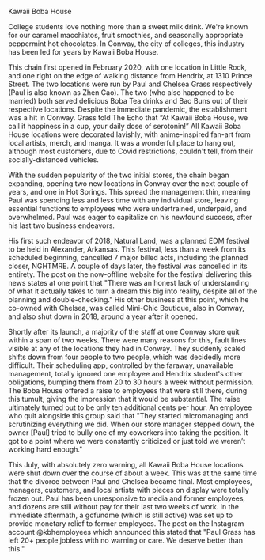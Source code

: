 Kawaii Boba House

College students love nothing more than a sweet milk drink. We're known for our caramel macchiatos, fruit smoothies, and 
seasonally appropriate peppermint hot chocolates. In Conway, the city of colleges, this industry has been led for years 
by Kawaii Boba House. 

This chain first opened in February 2020, with one location in Little Rock, and one right on the edge of walking distance 
from Hendrix, at 1310 Prince Street. The two locations were run by Paul and Chelsea Grass respectively (Paul is also known
as Zhen Cao). The two (who also happened to be married) both served delicious Boba Tea drinks and Bao Buns out of their 
respective locations. Despite the immediate pandemic, the establishment was a hit in Conway. Grass told The Echo that “At 
Kawaii Boba House, we call it happiness in a cup, your daily dose of serotonin!” All Kawaii Boba House locations were 
decorated lavishly, with anime-inspired fan-art from local artists, merch, and manga. It was a wonderful place to hang 
out, although most customers, due to Covid restrictions, couldn't tell, from their socially-distanced vehicles. 

With the sudden popularity of the two initial stores, the chain began expanding, opening two new locations in Conway over 
the next couple of years, and one in Hot Springs. This spread the management thin, meaning Paul was spending less and less 
time with any individual store, leaving essential functions to employees who were undertrained, underpaid, and overwhelmed.
Paul was eager to capitalize on his newfound success, after his last two business endeavors. 

His first such endeavor of 2018, Natural Land, was a planned EDM festival to be held in Alexander, Arkansas. This festival,
less than a week from its scheduled beginning, cancelled 7 major billed acts, including the planned closer, NGHTMRE. A 
couple of days later, the festival was cancelled in its entirety. The post on the now-offline website for the festival 
delivering this news states at one point that "There was an honest lack of understanding of what it actually takes to turn
a dream this big into reality, despite all of the planning and double-checking." His other business at this point, which
he co-owned with Chelsea, was called Mini-Chic Boutique, also in Conway, and also shut down in 2018, around a year after 
it opened.

Shortly after its launch, a majority of the staff at one Conway store quit within a span of two weeks. There were many 
reasons for this, fault lines visible at any of the locations they had in Conway. They suddenly scaled shifts down from 
four people to two people, which was decidedly more difficult. Their scheduling app, controlled by the faraway, unavailable
management, totally ignored one employee and Hendrix student's other obligations, bumping them from 20 to 30 hours a week 
without permission. The Boba House offered a raise to employees that were still there, during this tumult, giving the 
impression that it would be substantial. The raise ultimately turned out to be only ten additional cents per hour. An 
employee who quit alongside this group said that "They started micromanaging and scrutinizing everything we did. When our 
store manager stepped down, the owner [Paul] tried to bully one of my coworkers into taking the position. It got to a point
where we were constantly criticized or just told we weren’t working hard enough." 

This July, with absolutely zero warning, all Kawaii Boba House locations were shut down over the course of about a week. 
This was at the same time that the divorce between Paul and Chelsea became final. Most employees, managers, customers, and
local artists with pieces on display were totally frozen out. Paul has been unresponsive to media and former employees, and 
dozens are still without pay for their last two weeks of work. In the immediate aftermath, a gofundme (which is still 
active) was set up to provide monetary relief to former employees. The post on the Instagram account @kbhemployees which 
announced this stated that "Paul Grass has left 20+ people jobless with no warning or care. We deserve better than this." 
